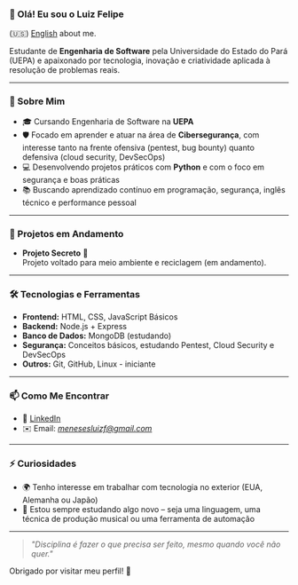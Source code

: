 ### 👋 Olá! Eu sou o Luiz Felipe

(🇺🇸) [English](https://github.com/MenesesLuiz/MenesesLuiz-english) about me.

Estudante de **Engenharia de Software** pela Universidade do Estado do Pará (UEPA) e apaixonado por tecnologia, inovação e criatividade aplicada à resolução de problemas reais.

---

### 🚀 Sobre Mim

- 🎓 Cursando Engenharia de Software na **UEPA**
- 🛡️ Focado em aprender e atuar na área de **Cibersegurança**, com interesse tanto na frente ofensiva (pentest, bug bounty) quanto defensiva (cloud security, DevSecOps)
- 💻 Desenvolvendo projetos práticos com **Python** e com o foco em segurança e boas práticas
- 📚 Buscando aprendizado contínuo em programação, segurança, inglês técnico e performance pessoal

---

### 📌 Projetos em Andamento

- **Projeto Secreto** 🌱  
  Projeto voltado para meio ambiente e reciclagem (em andamento).

---

### 🛠️ Tecnologias e Ferramentas

- **Frontend:** HTML, CSS, JavaScript Básicos 
- **Backend:** Node.js + Express  
- **Banco de Dados:** MongoDB (estudando)  
- **Segurança:** Conceitos básicos, estudando Pentest, Cloud Security e DevSecOps  
- **Outros:** Git, GitHub, Linux - iniciante

---

### 📫 Como Me Encontrar

- 💼 [LinkedIn](https://www.linkedin.com/in/menesesluizf/)
- ✉️ Email: *menesesluizf@gmail.com*

---

### ⚡ Curiosidades

- 🌍 Tenho interesse em trabalhar com tecnologia no exterior (EUA, Alemanha ou Japão)
- 📖 Estou sempre estudando algo novo – seja uma linguagem, uma técnica de produção musical ou uma ferramenta de automação

---

> *"Disciplina é fazer o que precisa ser feito, mesmo quando você não quer."*

Obrigado por visitar meu perfil! 🚀

